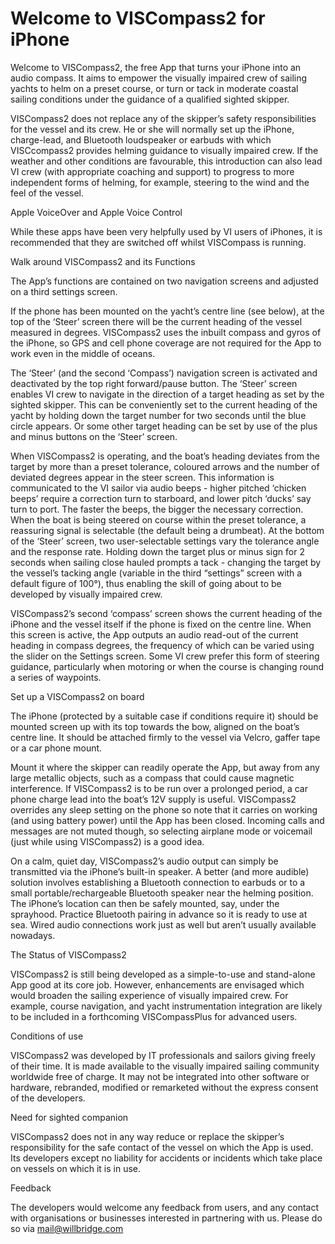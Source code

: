 # Welcome to VISCompass2 for iPhone


Welcome to VISCompass2, the free App that turns your iPhone into an audio compass. It aims to empower the visually impaired crew of sailing yachts to helm on a preset course, or turn or tack in moderate coastal sailing conditions under the guidance of a qualified sighted skipper.

VISCompass2 does not replace any of the skipper’s safety responsibilities for the vessel and its crew.  He or she will normally set up the iPhone, charge-lead, and Bluetooth loudspeaker or earbuds with which VISCcompass2 provides helming guidance to visually impaired crew.  If the weather and other conditions are favourable, this introduction can also lead VI crew (with appropriate coaching and support) to progress to more independent forms of helming, for example, steering to the wind and the feel of the vessel.

Apple VoiceOver and Apple Voice Control

While these apps have been very helpfully used by VI users of iPhones, it is recommended that they are switched off whilst VISCompass is running. 

Walk around VISCompass2 and its Functions

The App’s functions are contained on two navigation screens and adjusted on a third settings screen. 

If the phone has been mounted on the yacht’s centre line (see below), at the top of the ‘Steer’ screen there will be the current heading of the vessel measured in degrees. VISCompass2 uses the inbuilt compass and gyros of the iPhone, so GPS and cell phone coverage are not required for the App to work even in the middle of oceans.

The ‘Steer’ (and the second ‘Compass’) navigation screen is activated and deactivated by the top right forward/pause button.  The ‘Steer’ screen enables VI crew to navigate in the direction of a target heading as set by the sighted skipper.  This can be conveniently set to the current heading of the yacht by holding down the target number for two seconds until the blue circle appears. Or some other target heading can be set by use of the plus and minus buttons on the ‘Steer’ screen.

When VISCompass2 is operating, and the boat’s heading deviates from the target by more than a preset tolerance, coloured arrows and the number of deviated degrees appear in the steer screen.  This information is communicated to the VI sailor via audio beeps - higher pitched ‘chicken beeps’ require a correction turn to starboard, and lower pitch ‘ducks’ say turn to port.  The faster the beeps, the bigger the necessary correction.  When the boat is being steered on course within the preset tolerance, a reassuring signal is selectable (the default being a drumbeat).  At the bottom of the ‘Steer’ screen, two user-selectable settings vary the tolerance angle and the response rate.  Holding down the target plus or minus sign for 2 seconds when sailing close hauled prompts a tack - changing the target by the vessel’s tacking angle (variable in the third “settings” screen with a default figure of 100°), thus enabling the skill of going about to be developed by visually impaired crew.

VISCompass2’s second ‘compass’ screen shows the current heading of the iPhone and the vessel itself if the phone is fixed on the centre line.  When this screen is active, the App outputs an audio read-out of the current heading in compass degrees, the frequency of which can be varied using the slider on the Settings screen.  Some VI crew prefer this form of steering guidance, particularly when motoring or when the course is changing round a series of waypoints. 

Set up a VISCompass2 on board

The iPhone (protected by a suitable case if conditions require it) should be mounted screen up with its top towards the bow, aligned on the boat’s centre line.  It should be attached firmly to the vessel via Velcro, gaffer tape or a car phone mount.

Mount it where the skipper can readily operate the App, but away from any large metallic objects, such as a compass that could cause magnetic interference.  If VISCompass2 is to be run over a prolonged period, a car phone charge lead into the boat’s 12V supply is useful.  VISCompass2 overrides any sleep setting on the phone so note that it carries on working (and using battery power) until the App has been closed.  Incoming calls and messages are not muted though, so selecting airplane mode or voicemail (just while using VISCompass2) is a good idea.

On a calm, quiet day, VISCompass2’s audio output can simply be transmitted via the iPhone’s built-in speaker.  A better (and more audible) solution involves establishing a Bluetooth connection to earbuds or to a small portable/rechargeable Bluetooth speaker near the helming position.  The iPhone’s location can then be safely mounted, say, under the sprayhood.  Practice Bluetooth pairing in advance so it is ready to use at sea.  Wired audio connections work just as well but aren’t usually available nowadays. 

The Status of VISCompass2

VISCompass2 is still being developed as a simple-to-use and stand-alone App good at its core job.  However, enhancements are envisaged which would broaden the sailing experience of visually impaired crew.  For example, course navigation, and yacht instrumentation integration are likely to be included in a forthcoming VISCompassPlus for advanced users.

Conditions of use 

VISCompass2 was developed by IT professionals and sailors giving freely of their time. It is made available to the visually impaired sailing community worldwide free of charge.  It may not be integrated into other software or hardware, rebranded, modified or remarketed without the express consent of the developers.

Need for sighted companion

VISCompass2 does not in any way reduce or replace the skipper’s responsibility for the safe contact of the vessel on which the App is used.  Its developers except no liability for accidents or incidents which take place on vessels on which it is in use.

Feedback

The developers would welcome any feedback from users, and any contact with organisations or businesses interested in partnering with us.  Please do so via mail@willbridge.com

